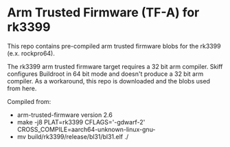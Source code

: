 # Arm Trusted Firmware (TF-A) for rk3399

This repo contains pre-compiled arm trusted firmware blobs for the rk3399 (e.x. rockpro64).

The rk3399 arm trusted firmware target requires a 32 bit arm compiler. Skiff
configures Buildroot in 64 bit mode and doesn't produce a 32 bit arm compiler.
As a workaround, this repo is downloaded and the blobs used from here.

Compiled from:

 - arm-trusted-firmware version 2.6
 - make -j8 PLAT=rk3399 CFLAGS='-gdwarf-2' CROSS_COMPILE=aarch64-unknown-linux-gnu-
 - mv build/rk3399/release/bl31/bl31.elf ./
